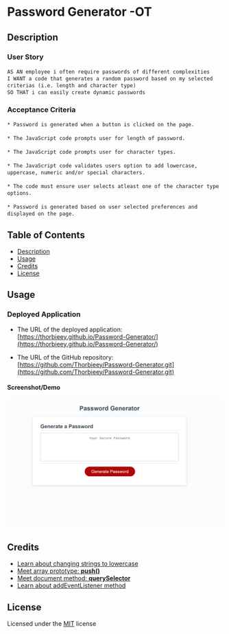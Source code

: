 # Password Generator -OT

## Description 

### User Story

```
AS AN employee i often require passwords of different complexities 
I WANT a code that generates a random password based on my selected criterias (i.e. length and character type)
SO THAT i can easily create dynamic passwords
```

### Acceptance Criteria

```
* Password is generated when a button is clicked on the page.

* The JavaScript code prompts user for length of password.

* The JavaScript code prompts user for character types.

* The JavaScript code validates users option to add lowercase, uppercase, numeric and/or special characters.

* The code must ensure user selects atleast one of the character type options.

* Password is generated based on user selected preferences and displayed on the page.

```

## Table of Contents

* [Description](#description)
* [Usage](#usage)
* [Credits](#credits)
* [License](#license)

## Usage 

### Deployed Application

* The URL of the deployed application:
[https://thorbieey.github.io/Password-Generator/](https://thorbieey.github.io/Password-Generator/)

* The URL of the GitHub repository: 
[https://github.com/Thorbieey/Password-Generator.git](https://github.com/Thorbieey/Password-Generator.git)

#### Screenshot/Demo

![Demo showing web application's appearance and functionality](./images/screenshot-password-generator.png)

## Credits

* [Learn about changing strings to lowercase](https://developer.mozilla.org/en-US/docs/Web/JavaScript/Reference/Global_Objects/String/toLowerCase)
* [Meet array prototype: **push()**](https://developer.mozilla.org/en-US/docs/Web/JavaScript/Reference/Global_Objects/Array/push#:~:text=The%20push()%20method%20adds,new%20length%20of%20the%20array.)
* [Meet document method: **querySelector**](https://developer.mozilla.org/en-US/docs/Web/API/Document/querySelector)
* [Learn about addEventListener method](https://developer.mozilla.org/en-US/docs/Web/API/EventTarget/addEventListener)

## License

Licensed under the [MIT](https://choosealicense.com/licenses/mit/) license